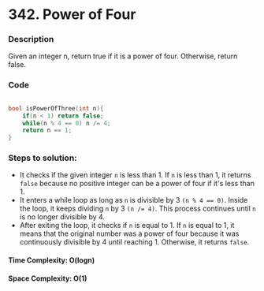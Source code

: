 # 342. Power of Four

### Description
Given an integer n, return true if it is a power of four. Otherwise, return false.

### Code
```cpp

bool isPowerOfThree(int n){
    if(n < 1) return false;
    while(n % 4 == 0) n /= 4;
    return n == 1;
}

```

### Steps to solution:

- It checks if the given integer `n` is less than 1. If `n` is less than 1, it returns `false` because no positive integer can be a power of four if it's less than 1.
- It enters a while loop as long as `n` is divisible by 3 `(n % 4 == 0)`. Inside the loop, it keeps dividing `n` by 3 `(n /= 4)`. This process continues until `n` is no longer divisible by 4.
- After exiting the loop, it checks if `n` is equal to 1. If `n` is equal to 1, it means that the original number was a power of four because it was continuously divisible by 4 until reaching 1. Otherwise, it returns `false`.


#### Time Complexity: O(logn)
#### Space Complexity: O(1)